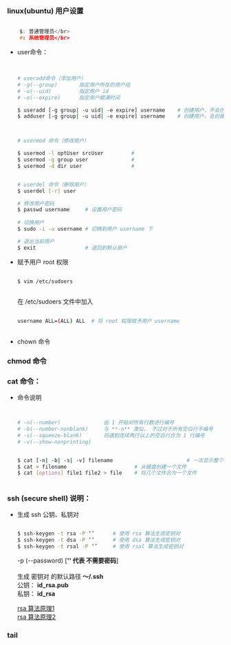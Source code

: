 
### linux(ubuntu) 用户设置

```c

    $: 普通管理员</br>
    #: 系统管理员</br>

``` 

* user命令：</br></br>
    
    ```sh

    # useradd命令（添加用户）
    # -g(--group)       指定用户所在的用户组
    # -u(--uid)         指定用户 id
    # -e(--expire)      指定用户期满时间

    $ useradd [-g group| -u uid| -e expire] username    # 创建用户，不会创建用户主目录、用户同名组
    $ adduser [-g group| -u uid| -e expire] username    # 创建用户，会创建用户主目录、 同名用户组


    
    # usermod 命令（修改用户）
    
    $ usermod -l optUser srcUser         #
    $ usermod -g group user              #
    $ usermod -d dir user                #


    # userdel 命令（删除用户）
    $ userdel [-r] user

    # 修改用户密码
    $ passwd username     # 设置用户密码
        
    # 切换用户
    $ sudo -i -u username # 切换到用户 username 下
    
    # 退出当前用户
    $ exit                # 退回到默认用户 

    ```




* 赋予用户 root 权限
    
    ```sh
        
    $ vim /etc/sudoers
        
    ```
    在 /etc/sudoers 文件中加入
        
    ```sh
        
    username ALL=(ALL) ALL  # 将 root 权限赋予用户 username
        
    ```

* chown 命令 

### chmod 命令


### cat 命令：

* 命令说明

    ```sh


    # -n(--number)              由 1 开始对所有行数进行编号
    # -b(--number-nonblank)     与 **-n** 类似， 不过对于所有空白行不编号
    # -s(--squeeze-blank)       将遇到连续两行以上的空白行合为 1 行编号
    # -v(--show-nonprinting)


    $ cat [-n| -b| -s| -v] filename                        # 一次显示整个文件
    $ cat > filename                      # 从键盘创建一个文件
    $ cat [options] file1 file2 > file    # 将几个文件合为一个文件
        
    ```


### ssh (secure shell) 说明： 

* 生成 ssh 公钥、私钥对

    ```sh

    $ ssh-keygen -t rsa -P ‘’      # 使用 rsa 算法生成密钥对
    $ ssh-keygen -t dsa -P ‘’      # 使用 dsa 算法生成密钥对
    $ ssh-keygen -t rsal -P ‘’     # 使用 rsal 算法生成密钥对

    ```
    -p (--password) [**'' 代表 不需要密码**]</br></br>
    生成 密钥对 的默认路径 **～/.ssh**</br>
    公钥： **id_rsa.pub**</br>
    私钥： **id_rsa** 


    [rsa 算法原理1](http://www.ruanyifeng.com/blog/2013/06/rsa_algorithm_part_one.html)</br>
    [rsa 算法原理2](http://www.ruanyifeng.com/blog/2013/07/rsa_algorithm_part_two.html)</br>



### tail 

